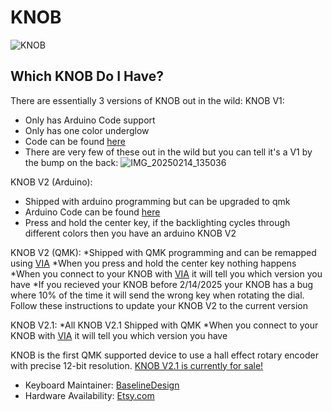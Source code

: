 # KNOB

![KNOB](https://github.com/user-attachments/assets/2c5d7582-cdef-45be-adfb-913d4c559ec1)

## Which KNOB Do I Have?
There are essentially 3 versions of KNOB out in the wild:
KNOB V1:
* Only has Arduino Code support
* Only has one color underglow
* Code can be found [here](https://github.com/BaselineDesign/BaselineDesign-Knob/tree/main/KNOB_Arduino/BaselineDesign_KNOB_V1_Arduino)
* There are very few of these out in the wild but you can tell it's a V1 by the bump on the back:
![IMG_20250214_135036](https://github.com/user-attachments/assets/1a7074e6-e142-44f4-8527-b934c4e09c1a)

KNOB V2 (Arduino):
* Shipped with arduino programming but can be upgraded to qmk
* Arduino Code can be found [here](https://github.com/BaselineDesign/BaselineDesign-Knob/tree/main/KNOB_Arduino/BaselineDesign_KNOB_V2_Arduino)
* Press and hold the center key, if the backlighting cycles through different colors then you have an arduino KNOB V2

KNOB V2 (QMK):
*Shipped with QMK programming and can be remapped using [VIA](https://usevia.app/)
*When you press and hold the center key nothing happens
*When you connect to your KNOB with [VIA](https://usevia.app/) it will tell you which version you have
*If you recieved your KNOB before 2/14/2025 your KNOB has a bug where 10% of the time it will send the wrong key when rotating the dial. Follow these instructions to update your KNOB V2 to the current version

KNOB V2.1:
*All KNOB V2.1 Shipped with QMK
*When you connect to your KNOB with [VIA](https://usevia.app/) it will tell you which version you have


KNOB is the first QMK supported device to use a hall effect rotary encoder with precise 12-bit resolution. 
[KNOB V2.1 is currently for sale!](https://www.etsy.com/listing/1748096655/knob-v2-volume-media-controller)

* Keyboard Maintainer: [BaselineDesign](https://github.com/BaselineDesign)
* Hardware Availability: [Etsy.com](https://www.etsy.com/listing/1748096655/knob-v2-volume-media-controller)


